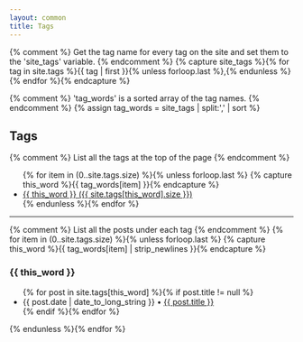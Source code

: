 ```yaml
---
layout: common
title: Tags
---
```


{% comment %} Get the tag name for every tag on the site and set them to the 'site_tags' variable. {% endcomment %}
{% capture site_tags %}{% for tag in site.tags %}{{ tag | first }}{% unless forloop.last %},{% endunless %}{% endfor %}{% endcapture %}

{% comment %} 'tag_words' is a sorted array of the tag names. {% endcomment %}
{% assign tag_words = site_tags | split:',' | sort %}

<h2><i class="fa fa-tags" aria-hidden="true"></i> Tags</h2>

<div class="tags">
{% comment %} List all the tags at the top of the page {% endcomment %}
<ul id="tags">
  {% for item in (0..site.tags.size) %}{% unless forloop.last %}
    {% capture this_word %}{{ tag_words[item] }}{% endcapture %}
    <li>
      <a href="#{{ this_word | cgi_escape }}" class="tag">{{ this_word }}
        <span>({{ site.tags[this_word].size }})</span>
      </a>
    </li>
  {% endunless %}{% endfor %}
</ul>

<hr>

{% comment %} List all the posts under each tag {% endcomment %}
{% for item in (0..site.tags.size) %}{% unless forloop.last %}
    {% capture this_word %}{{ tag_words[item] | strip_newlines }}{% endcapture %}
  <h3 id="{{ this_word | cgi_escape }}">{{ this_word }}</h3>
  <ul class="posts">
    {% for post in site.tags[this_word] %}{% if post.title != null %}
    <li itemscope><span class="entry-date"><time datetime="{{ post.date | date_to_xmlschema }}" itemprop="datePublished">{{ post.date | date_to_long_string }}</time></span> &bull; <a href="{{ post.url }}">{{ post.title }}</a></li>
    {% endif %}{% endfor %}
  </ul>
  {% endunless %}{% endfor %}
</div> <!-- /tags -->
